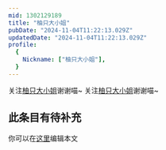 ```yaml
---
mid: 1302129189
title: "柚只大小姐"
pubDate: "2024-11-04T11:22:13.029Z"
updatedDate: "2024-11-04T11:22:13.029Z"
profile:
  {
    Nickname: ["柚只大小姐"],
  }
---
```


关注[柚只大小姐](https://space.bilibili.com/1302129189)谢谢喵~ 关注[柚只大小姐](https://space.bilibili.com/1302129189)谢谢喵~

## 此条目有待补充
你可以在[这里](https://github.com/Yuhanawa/VTuber.ICU/edit/master/src/content/v/柚只大小姐/index.md)编辑本文
